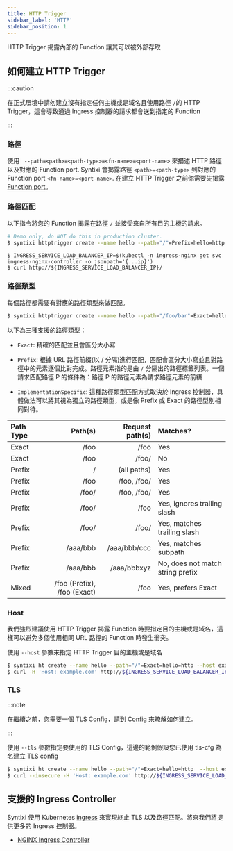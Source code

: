```yaml
---
title: HTTP Trigger
sidebar_label: 'HTTP'
sidebar_position: 1
---
```


HTTP Trigger 揭露內部的 Function 讓其可以被外部存取


## 如何建立 HTTP Trigger

:::caution

在正式環境中請勿建立沒有指定任何主機或是域名且使用路徑 `/`的 HTTP Trigger，這會導致通過 Ingress 控制器的請求都會送到指定的 Function



:::

### 路徑

使用 ` --path=<path>=<path-type>=<fn-name>=<port-name>` 來描述 HTTP 路徑以及對應的 Function port.
Syntixi 會揭露路徑 `<path>=<path-type>` 到對應的 Function port `<fn-name>=<port-name>`.
在建立 HTTP Trigger 之前你需要先揭露 [Function port](../function.md#Expose-function-ports)。

### 路徑匹配

以下指令將您的 Function 揭露在路徑 `/` 並接受來自所有目的主機的請求。


```sh
# Demo only, do NOT do this in production cluster.
$ syntixi httptrigger create --name hello --path="/"=Prefix=hello=http
```

```
$ INGRESS_SERVICE_LOAD_BALANCER_IP=$(kubectl -n ingress-nginx get svc ingress-nginx-controller -o jsonpath='{...ip}')
$ curl http://${INGRESS_SERVICE_LOAD_BALANCER_IP}/
```

### 路徑類型

每個路徑都需要有對應的路徑類型來做匹配。


```sh
$ syntixi httptrigger create --name hello --path="/foo/bar"=Exact=hello=http
```

以下為三種支援的路徑類型：

* `Exact`: 精確的匹配並且會區分大小寫

* `Prefix`: 根據 URL 路徑前綴(以 / 分隔)進行匹配，匹配會區分大小寫並且對路徑中的元素逐個比對完成。路徑元素指的是由 `/` 分隔出的路徑標籤列表。一個請求匹配路徑 P 的條件為：路徑 P 的路徑元素為請求路徑元素的前綴

* `ImplementationSpecific`: 這種路徑類型匹配方式取決於 Ingress 控制器，具體做法可以將其視為獨立的路徑類型，或是像 Prefix 或 Exact 的路徑型別相同對待。

Path Type     | Path(s)  | 	Request path(s) | Matches?
:-------------|---------:|-----------------:| :----
Exact         | /foo     |  /foo            | Yes
Exact         | /foo     |  /foo/           | No
Prefix        | /        |  (all paths)     | Yes
Prefix        | /foo     |  /foo, /foo/     | Yes
Prefix        | /foo/    |  /foo, /foo/     | Yes
Prefix        | /foo/    |  /foo            | Yes, ignores trailing slash
Prefix        | /foo/    |  /foo/           | Yes, matches trailing slash
Prefix	      | /aaa/bbb |  /aaa/bbb/ccc	| Yes, matches subpath
Prefix	      | /aaa/bbb |  /aaa/bbbxyz     | No, does not match string prefix
Mixed         | /foo (Prefix), /foo (Exact)	| /foo | Yes, prefers Exact

### Host

我們強烈建議使用 HTTP Trigger 揭露 Function 時要指定目的主機或是域名，這樣可以避免多個使用相同 URL 路徑的 Function 時發生衝突。


使用 `--host` 參數來指定 HTTP Trigger 目的主機或是域名


```sh
$ syntixi ht create --name hello --path="/"=Exact=hello=http --host example.com
$ curl -H 'Host: example.com' http://${INGRESS_SERVICE_LOAD_BALANCER_IP}/
```

### TLS

:::note

在繼續之前，您需要一個 TLS Config，請到 [Config](../config.md#file) 來瞭解如何建立。

:::

使用 `--tls` 參數指定要使用的 TLS Config，這邊的範例假設您已使用 tls-cfg 為名建立 TLS config


```sh
$ syntixi ht create --name hello --path="/"=Exact=hello=http  --host example.com --tls tls-cfg
$ curl --insecure -H 'Host: example.com' http://${INGRESS_SERVICE_LOAD_BALANCER_IP}/
```

## 支援的 Ingress Controller

Syntixi 使用 Kubernetes [ingress](https://kubernetes.io/docs/concepts/services-networking/ingress/) 來實現終止 TLS 以及路徑匹配。將來我們將提供更多的 Ingress 控制器。

* [NGINX Ingress Controller](https://kubernetes.github.io/ingress-nginx/)